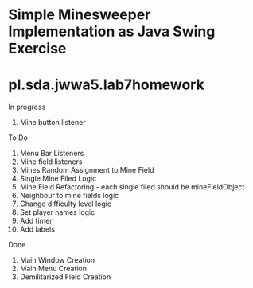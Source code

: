 # Simple Minesweeper Implementation as Java Swing Exercise
# pl.sda.jwwa5.lab7homework
In progress
1. Mine button listener

To Do
1. Menu Bar Listeners
2. Mine field listeners
3. Mines Random Assignment to Mine Field
4. Single Mine Filed Logic
5. Mine Field Refactoring - each single filed should be mineFieldObject
6. Neighbour to mine fields logic
7. Change difficulty level logic
8. Set player names logic
9. Add timer
10. Add labels

Done
1. Main Window Creation
2. Main Menu Creation
3. Demilitarized Field Creation
